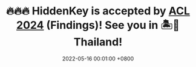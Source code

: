 ---
title: 🔥🔥🔥 <strong>HiddenKey</strong> is accepted by <a href="https://2024.aclweb.org/" target="_blank">ACL 2024</a> (Findings)! See you in 🏝️🥥Thailand!
date: 2022-05-16 00:01:00 +0800
---